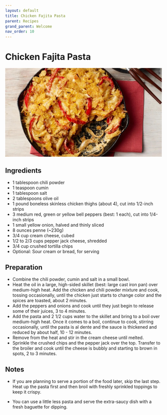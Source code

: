 ```yaml
---
layout: default
title: Chicken Fajita Pasta
parent: Recipes
grand_parent: Welcome
nav_order: 10
---
```

# Chicken Fajita Pasta

![Chicken Fajita Pasta](fajita-pasta.jpg)

## Ingredients
- 1 tablespoon chili powder
- 1 teaspoon cumin
- 1 tablespoon salt 
- 2 tablespoons olive oil
- 1 pound boneless skinless chicken thighs (about 4), cut into 1/2-inch strips
- 3 medium red, green or yellow bell peppers (best: 1 each), cut into 1/4-inch strips
- 1 small yellow onion, halved and thinly sliced
- 8 ounces penne (~230g)
- 3/4 cup cream cheese, cubed
- 1/2 to 2/3 cups pepper jack cheese, shredded
- 3/4 cup crushed tortilla chips
- Optional: Sour cream or bread, for serving

## Preparation
- Combine the chili powder, cumin and salt in a small bowl. 
- Heat the oil in a large, high-sided skillet (best: large cast iron pan) over medium-high heat. Add the chicken and chili powder mixture and cook, tossing occasionally, until the chicken just starts to change color and the spices are toasted, about 2 minutes. 
- Add the peppers and onions and cook until they just begin to release some of their juices, 3 to 4 minutes.
- Add the pasta and 2 1/2 cups water to the skillet and bring to a boil over medium-high heat. Once it comes to a boil, continue to cook, stirring occasionally, until the pasta is al dente and the sauce is thickened and reduced by about half, 10 - 12 minutes. 
- Remove from the heat and stir in the cream cheese until melted. 
- Sprinkle the crushed chips and the pepper jack over the top. Transfer to the broiler and cook until the cheese is bubbly and starting to brown in spots, 2 to 3 minutes. 

## Notes
- If you are planning to serve a portion of the food later, skip the last step. Heat up the pasta first and then broil with freshly sprinkled toppings to keep it crispy.

- You can use a little less pasta and serve the extra-saucy dish with a fresh baguette for dipping.